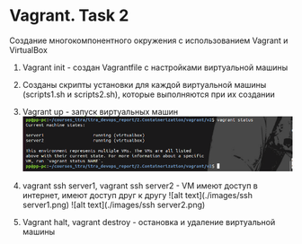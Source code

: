 # Vagrant. Task 2
Создание многокомпонентного окружения с использованием Vagrant и
VirtualBox

1. Vagrant init - создан Vagrantfile с настройками виртуальной машины
2. Созданы скрипты установки для каждой виртуальной машины (scripts1.sh и scripts2.sh), которые выполняются при их создании
 
3. Vagrant up - запуск виртуальных машин
![alt text](./images/status.png)
4. vagrant ssh server1, vagrant ssh server2 - VM имеют доступ в интернет, имеют доступ друг к другу
![alt text](./images/ssh server1.png)
![alt text](./images/ssh server2.png)
5. Vagrant halt, vagrant destroy - остановка и удаление виртуальной машины


